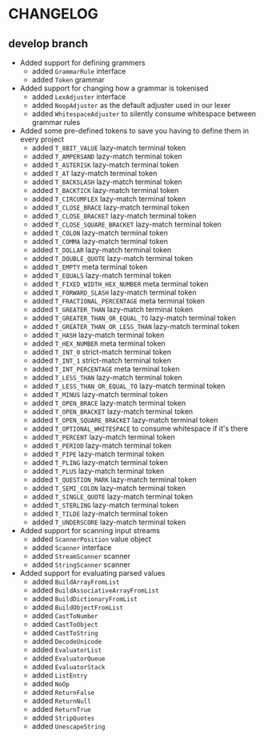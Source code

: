# CHANGELOG

## develop branch

* Added support for defining grammers
  - added `GrammarRule` interface
  - added `Token` grammar
* Added support for changing how a grammar is tokenised
  - added `LexAdjuster` interface
  - added `NoopAdjuster` as the default adjuster used in our lexer
  - added `WhitespaceAdjuster` to silently consume whitespace between grammar rules
* Added some pre-defined tokens to save you having to define them in every project
  - added `T_8BIT_VALUE` lazy-match terminal token
  - added `T_AMPERSAND` lazy-match terminal token
  - added `T_ASTERISK` lazy-match terminal token
  - added `T_AT` lazy-match terminal token
  - added `T_BACKSLASH` lazy-match terminal token
  - added `T_BACKTICK` lazy-match terminal token
  - added `T_CIRCUMFLEX` lazy-match terminal token
  - added `T_CLOSE_BRACE` lazy-match terminal token
  - added `T_CLOSE_BRACKET` lazy-match terminal token
  - added `T_CLOSE_SQUARE_BRACKET` lazy-match terminal token
  - added `T_COLON` lazy-match terminal token
  - added `T_COMMA` lazy-match terminal token
  - added `T_DOLLAR` lazy-match terminal token
  - added `T_DOUBLE_QUOTE` lazy-match terminal token
  - added `T_EMPTY` meta terminal token
  - added `T_EQUALS` lazy-match terminal token
  - added `T_FIXED_WIDTH_HEX_NUMBER` meta terminal token
  - added `T_FORWARD_SLASH` lazy-match terminal token
  - added `T_FRACTIONAL_PERCENTAGE` meta terminal token
  - added `T_GREATER_THAN` lazy-match terminal token
  - added `T_GREATER_THAN_OR_EQUAL_TO` lazy-match terminal token
  - added `T_GREATER_THAN_OR_LESS_THAN` lazy-match terminal token
  - added `T_HASH` lazy-match terminal token
  - added `T_HEX_NUMBER` meta terminal token
  - added `T_INT_0` strict-match terminal token
  - added `T_INT_1` strict-match terminal token
  - added `T_INT_PERCENTAGE` meta terminal token
  - added `T_LESS_THAN` lazy-match terminal token
  - added `T_LESS_THAN_OR_EQUAL_TO` lazy-match terminal token
  - added `T_MINUS` lazy-match terminal token
  - added `T_OPEN_BRACE` lazy-match terminal token
  - added `T_OPEN_BRACKET` lazy-match terminal token
  - added `T_OPEN_SQUARE_BRACKET` lazy-match terminal token
  - added `T_OPTIONAL_WHITESPACE` to consume whitespace if it's there
  - added `T_PERCENT` lazy-match terminal token
  - added `T_PERIOD` lazy-match terminal token
  - added `T_PIPE` lazy-match terminal token
  - added `T_PLING` lazy-match terminal token
  - added `T_PLUS` lazy-match terminal token
  - added `T_QUESTION_MARK` lazy-match terminal token
  - added `T_SEMI_COLON` lazy-match terminal token
  - added `T_SINGLE_QUOTE` lazy-match terminal token
  - added `T_STERLING` lazy-match terminal token
  - added `T_TILDE` lazy-match terminal token
  - added `T_UNDERSCORE` lazy-match terminal token
* Added support for scanning input streams
  - added `ScannerPosition` value object
  - added `Scanner` interface
  - added `StreamScanner` scanner
  - added `StringScanner` scanner
* Added support for evaluating parsed values
  - added `BuildArrayFromList`
  - added `BuildAssociativeArrayFromList`
  - added `BuildDictionaryFromList`
  - added `BuildObjectFromList`
  - added `CastToNumber`
  - added `CastToObject`
  - added `CastToString`
  - added `DecodeUnicode`
  - added `EvaluatorList`
  - added `EvaluatorQueue`
  - added `EvaluatorStack`
  - added `ListEntry`
  - added `NoOp`
  - added `ReturnFalse`
  - added `ReturnNull`
  - added `ReturnTrue`
  - added `StripQuotes`
  - added `UnescapeString`
